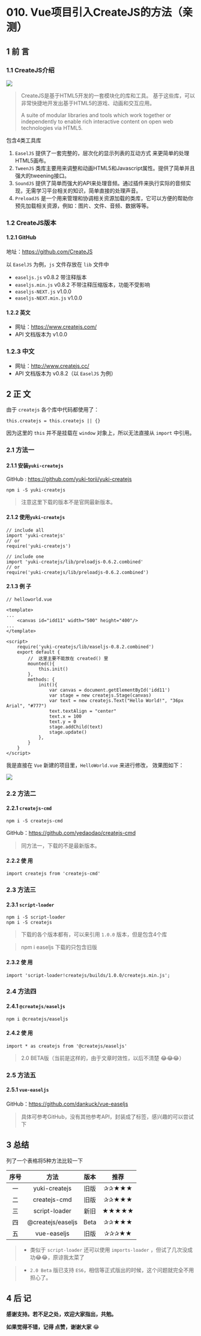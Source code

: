 # 010. Vue项目引入CreateJS的方法（亲测）
## 1 前 言
### 1.1 CreateJS介绍

![](https://user-gold-cdn.xitu.io/2019/5/30/16b069972c3244b5?w=1054&h=422&f=gif&s=2050247)

> CreateJS是基于HTML5开发的一套模块化的库和工具。
基于这些库，可以非常快捷地开发出基于HTML5的游戏、动画和交互应用。
> 
> A suite of modular libraries and tools which work together or independently to enable rich interactive content on open web technologies via HTML5.

包含4类工具库
1. `EaselJS` 提供了一套完整的，层次化的显示列表的互动方式 来更简单的处理HTML5画布。
2. `TweenJS` 类库主要用来调整和动画HTML5和Javascript属性。提供了简单并且强大的tweening接口。
3. `SoundJS` 提供了简单而强大的API来处理音频。通过插件来执行实际的音频实现，无需学习平台相关的知识，简单直接的处理声音。
4. `PreloadJS` 是一个用来管理和协调相关资源加载的类库，它可以方便的帮助你预先加载相关资源，例如：图片、文件、音频、数据等等。

### 1.2 CreateJS版本
#### 1.2.1 GitHub
地址：https://github.com/CreateJS

以 `EaselJS` 为例，`js` 文件存放在 `lib` 文件中
- `easeljs.js` v0.8.2 带注释版本
- `easeljs.min.js` v0.8.2 不带注释压缩版本，功能不受影响
- `easeljs-NEXT.js` v1.0.0 
- `easeljs-NEXT.min.js` v1.0.0 

#### 1.2.2 英文
- 网址：https://www.createjs.com/
- API 文档版本为 v1.0.0

### 1.2.3 中文
- 网址：http://www.createjs.cc/
- API 文档版本为 v0.8.2（以 `EaselJS` 为例）

## 2 正 文

由于 `createjs` 各个库中代码都使用了：

`this.createjs = this.createjs || {}`

因为这里的 `this` 并不是挂载在 `window` 对象上，所以无法直接从 `import` 中引用。

### 2.1 方法一
#### 2.1.1 安装`yuki-createjs`
GitHub : https://github.com/yuki-torii/yuki-createjs

```
npm i -S yuki-createjs
```
> 注意这里下载的版本不是官网最新版本。

#### 2.1.2 使用`yuki-createjs`
```
// include all
import 'yuki-createjs' 
// or 
require('yuki-createjs')
```
```
// include one
import 'yuki-createjs/lib/preloadjs-0.6.2.combined'
// or
require('yuki-createjs/lib/preloadjs-0.6.2.combined')
```
#### 2.1.3 例 子
```
// helloworld.vue

<template>
...
    <canvas id="idd11" width="500" height="400"/>
...
</template>

<script>
    require('yuki-createjs/lib/easeljs-0.8.2.combined')
    export default {
        //  这里主要不能放在 created() 里
        mounted(){
            this.init()
        },
        methods: {
            init(){
                var canvas = document.getElementById('idd11')
                var stage = new createjs.Stage(canvas)
                var text = new createjs.Text("Hello World!", "36px Arial", "#777")
                text.textAlign = "center"
                text.x = 100
                text.y = 0
                stage.addChild(text)
                stage.update()
            },
        }
    }
</script>
```
我是直接在 `Vue` 新建的项目里，`HelloWorld.vue` 来进行修改， 效果图如下：


![](https://user-gold-cdn.xitu.io/2019/5/30/16b06b864544748c?w=745&h=568&f=png&s=30742)

### 2.2 方法二
#### 2.2.1 `createjs-cmd`
```
npm i -S createjs-cmd
```

GitHub：https://github.com/yedaodao/createjs-cmd

> 同方法一，下载的不是最新版本。

#### 2.2.2 使 用
```
import createjs from 'createjs-cmd'
```

### 2.3 方法三
#### 2.3.1 `script-loader`
```
npm i -S script-loader
npm i -S createjs
```

> 下载的各个版本都有，可以来引用 `1.0.0` 版本，但是包含4个库

> npm i easeljs 下载的只包含旧版

#### 2.3.2 使 用
```
import 'script-loader!createjs/builds/1.0.0/createjs.min.js';
```
### 2.4 方法四
#### 2.4.1 `@createjs/easeljs`
```
npm i @createjs/easeljs
```
#### 2.4.2 使 用
```
import * as createjs from '@createjs/easeljs'
```
> 2.0 BETA版（当前是这样的，由于文章时效性，以后不清楚 😂😂😂）

### 2.5 方法五
#### 2.5.1 `vue-easeljs`
GitHub：https://github.com/dankuck/vue-easeljs

> 具体可参考GitHub，没有其他参考API，封装成了标签，感兴趣的可以尝试下

## 3 总结
列了一个表格将5种方法比较一下

序号|方法|版本|推荐
:--:|:--:|:--:|:--:
一|yuki-createjs|旧版|✰✰★★★
二|createjs-cmd|旧版|✰✰★★★
三|script-loader|新旧|★★★★★
四|@createjs/easeljs|Beta|✰✰★★★
五|vue-easeljs|旧版|✰✰✰★★

> - 类似于 `script-loader` 还可以使用 `imports-loader` ，但试了几次没成功😂😂，原谅我太菜了

> - `2.0 Beta` 版已支持 `ES6`，相信等正式版出的时候，这个问题就完全不用担心了。

## 4 后 记
**感谢支持。若不足之处，欢迎大家指出，共勉。**

**如果觉得不错，记得 点赞，谢谢大家** 😂 
